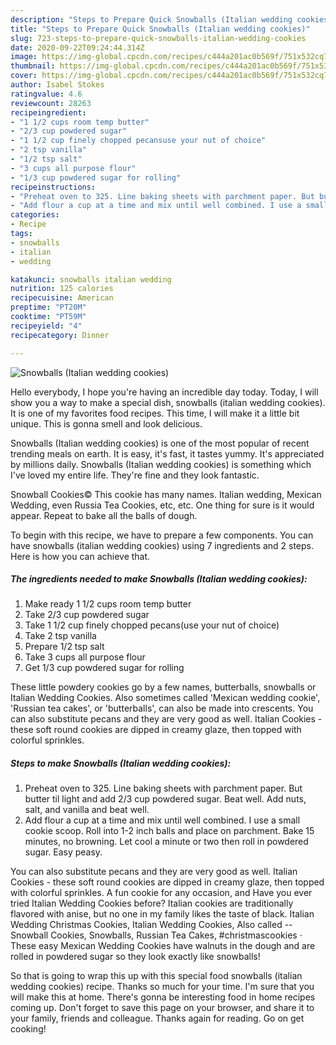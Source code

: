 ```yaml
---
description: "Steps to Prepare Quick Snowballs (Italian wedding cookies)"
title: "Steps to Prepare Quick Snowballs (Italian wedding cookies)"
slug: 723-steps-to-prepare-quick-snowballs-italian-wedding-cookies
date: 2020-09-22T09:24:44.314Z
image: https://img-global.cpcdn.com/recipes/c444a201ac0b569f/751x532cq70/snowballs-italian-wedding-cookies-recipe-main-photo.jpg
thumbnail: https://img-global.cpcdn.com/recipes/c444a201ac0b569f/751x532cq70/snowballs-italian-wedding-cookies-recipe-main-photo.jpg
cover: https://img-global.cpcdn.com/recipes/c444a201ac0b569f/751x532cq70/snowballs-italian-wedding-cookies-recipe-main-photo.jpg
author: Isabel Stokes
ratingvalue: 4.6
reviewcount: 28263
recipeingredient:
- "1 1/2 cups room temp butter"
- "2/3 cup powdered sugar"
- "1 1/2 cup finely chopped pecansuse your nut of choice"
- "2 tsp vanilla"
- "1/2 tsp salt"
- "3 cups all purpose flour"
- "1/3 cup powdered sugar for rolling"
recipeinstructions:
- "Preheat oven to 325. Line baking sheets with parchment paper. But butter til light and add 2/3 cup powdered sugar. Beat well. Add nuts, salt, and vanilla and beat well."
- "Add flour a cup at a time and mix until well combined. I use a small cookie scoop. Roll into 1-2 inch balls and place on parchment. Bake 15 minutes, no browning. Let cool a minute or two then roll in powdered sugar. Easy peasy."
categories:
- Recipe
tags:
- snowballs
- italian
- wedding

katakunci: snowballs italian wedding 
nutrition: 125 calories
recipecuisine: American
preptime: "PT20M"
cooktime: "PT59M"
recipeyield: "4"
recipecategory: Dinner

---
```



![Snowballs (Italian wedding cookies)](https://img-global.cpcdn.com/recipes/c444a201ac0b569f/751x532cq70/snowballs-italian-wedding-cookies-recipe-main-photo.jpg)

Hello everybody, I hope you're having an incredible day today. Today, I will show you a way to make a special dish, snowballs (italian wedding cookies). It is one of my favorites food recipes. This time, I will make it a little bit unique. This is gonna smell and look delicious.

Snowballs (Italian wedding cookies) is one of the most popular of recent trending meals on earth. It is easy, it's fast, it tastes yummy. It's appreciated by millions daily. Snowballs (Italian wedding cookies) is something which I've loved my entire life. They're fine and they look fantastic.

Snowball Cookies© This cookie has many names. Italian wedding, Mexican Wedding, even Russia Tea Cookies, etc, etc. One thing for sure is it would appear. Repeat to bake all the balls of dough.


To begin with this recipe, we have to prepare a few components. You can have snowballs (italian wedding cookies) using 7 ingredients and 2 steps. Here is how you can achieve that.

<!--inarticleads1-->

##### The ingredients needed to make Snowballs (Italian wedding cookies):

1. Make ready 1 1/2 cups room temp butter
1. Take 2/3 cup powdered sugar
1. Take 1 1/2 cup finely chopped pecans(use your nut of choice)
1. Take 2 tsp vanilla
1. Prepare 1/2 tsp salt
1. Take 3 cups all purpose flour
1. Get 1/3 cup powdered sugar for rolling


These little powdery cookies go by a few names, butterballs, snowballs or Italian Wedding Cookies. Also sometimes called &#39;Mexican wedding cookie&#39;, &#39;Russian tea cakes&#39;, or &#39;butterballs&#39;, can also be made into crescents. You can also substitute pecans and they are very good as well. Italian Cookies - these soft round cookies are dipped in creamy glaze, then topped with colorful sprinkles. 

<!--inarticleads2-->

##### Steps to make Snowballs (Italian wedding cookies):

1. Preheat oven to 325. Line baking sheets with parchment paper. But butter til light and add 2/3 cup powdered sugar. Beat well. Add nuts, salt, and vanilla and beat well.
1. Add flour a cup at a time and mix until well combined. I use a small cookie scoop. Roll into 1-2 inch balls and place on parchment. Bake 15 minutes, no browning. Let cool a minute or two then roll in powdered sugar. Easy peasy.


You can also substitute pecans and they are very good as well. Italian Cookies - these soft round cookies are dipped in creamy glaze, then topped with colorful sprinkles. A fun cookie for any occasion, and Have you ever tried Italian Wedding Cookies before? Italian cookies are traditionally flavored with anise, but no one in my family likes the taste of black. Italian Wedding Christmas Cookies, Italian Wedding Cookies, Also called -- Snowball Cookies, Snowballs, Russian Tea Cakes, #christmascookies · These easy Mexican Wedding Cookies have walnuts in the dough and are rolled in powdered sugar so they look exactly like snowballs! 

So that is going to wrap this up with this special food snowballs (italian wedding cookies) recipe. Thanks so much for your time. I'm sure that you will make this at home. There's gonna be interesting food in home recipes coming up. Don't forget to save this page on your browser, and share it to your family, friends and colleague. Thanks again for reading. Go on get cooking!
